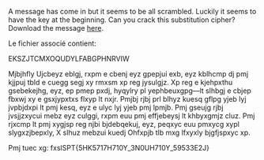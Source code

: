  
A message has come in but it seems to be all scrambled. Luckily it seems to have the key at the beginning. Can you crack this substitution cipher?
Download the message [here](https://artifacts.picoctf.net/c/379/message.txt).

Le fichier associé contient:

EKSZJTCMXOQUDYLFABGPHNRVIW 

Mjbjhfly Ujcbeyz eblgj, rxpm e cbenj eyz gpepjui exb, eyz kblhcmp dj pmj kjjpuj
tbld e cuegg segj xy rmxsm xp reg jysulgjz. Xp reg e kjehpxthu gsebekejhg, eyz, ep
pmep pxdj, hyqylry pl yephbeuxgpg—lt slhbgj e cbjep fbxwj xy e gsxjypxtxs flxyp
lt nxjr. Pmjbj rjbj prl blhyz kuesq gflpg yjeb lyj jvpbjdxpi lt pmj kesq, eyz e
ulyc lyj yjeb pmj lpmjb. Pmj gseujg rjbj jvsjjzxycui mebz eyz culggi, rxpm euu pmj
effjebeysj lt khbyxgmjz cluz. Pmj rjxcmp lt pmj xygjsp reg njbi bjdebqekuj, eyz,
peqxyc euu pmxycg xypl slygxzjbepxly, X slhuz mebzui kuedj Ohfxpjb tlb mxg lfxyxly
bjgfjspxyc xp.

Pmj tuec xg: fxslSPT{5HK5717H710Y_3N0UH710Y_59533E2J}
